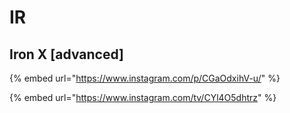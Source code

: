 # IR

## Iron X \[advanced]

{% embed url="https://www.instagram.com/p/CGaOdxihV-u/" %}

{% embed url="https://www.instagram.com/tv/CYl4O5dhtrz" %}
